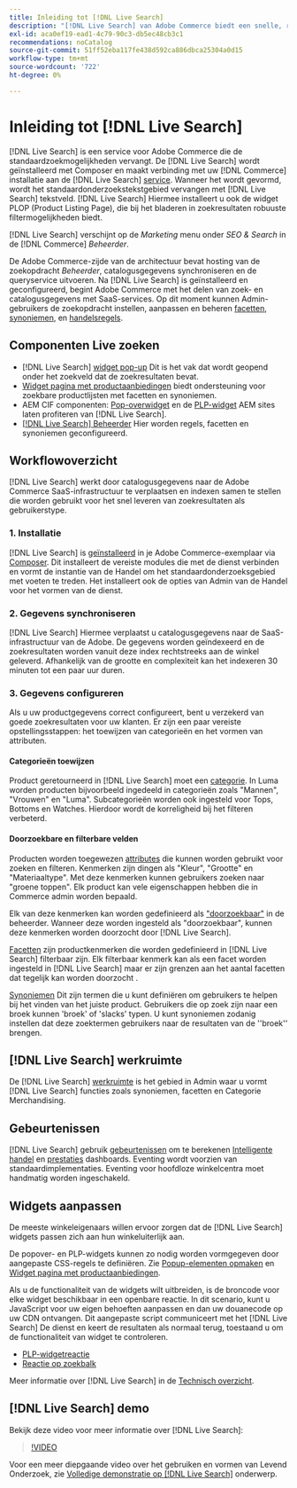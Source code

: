 ```yaml
---
title: Inleiding tot [!DNL Live Search]
description: "[!DNL Live Search] van Adobe Commerce biedt een snelle, relevante en intuïtieve zoekervaring."
exl-id: aca0ef19-ead1-4c79-90c3-db5ec48cb3c1
recommendations: noCatalog
source-git-commit: 51ff52eba117fe438d592ca886dbca25304a0d15
workflow-type: tm+mt
source-wordcount: '722'
ht-degree: 0%

---
```


# Inleiding tot [!DNL Live Search]

[!DNL Live Search] is een service voor Adobe Commerce die de standaardzoekmogelijkheden vervangt. De [!DNL Live Search] wordt geïnstalleerd met Composer en maakt verbinding met uw [!DNL Commerce] installatie aan de [!DNL Live Search] [service](../landing/saas.md). Wanneer het wordt gevormd, wordt het standaardonderzoekstekstgebied vervangen met [!DNL Live Search] tekstveld. [!DNL Live Search] Hiermee installeert u ook de widget PLOP (Product Listing Page), die bij het bladeren in zoekresultaten robuuste filtermogelijkheden biedt.

[!DNL Live Search] verschijnt op de *Marketing* menu onder *SEO &amp; Search* in de [!DNL Commerce] *Beheerder*.

De Adobe Commerce-zijde van de architectuur bevat hosting van de zoekopdracht *Beheerder*, catalogusgegevens synchroniseren en de queryservice uitvoeren. Na [!DNL Live Search] is geïnstalleerd en geconfigureerd, begint Adobe Commerce met het delen van zoek- en catalogusgegevens met SaaS-services. Op dit moment kunnen Admin-gebruikers de zoekopdracht instellen, aanpassen en beheren [facetten](facets.md), [synoniemen](synonyms.md), en [handelsregels](category-merch.md).

## Componenten Live zoeken

* [!DNL Live Search] [widget pop-up](storefront-popover.md) Dit is het vak dat wordt geopend onder het zoekveld dat de zoekresultaten bevat.
* [Widget pagina met productaanbiedingen](plp-styling.md) biedt ondersteuning voor zoekbare productlijsten met facetten en synoniemen.
* AEM CIF componenten: [Pop-overwidget](https://experienceleague.adobe.com/docs/experience-manager-cloud-service/content/content-and-commerce/integrations/live-search-popover.html?lang=en) en de [PLP-widget](https://experienceleague.adobe.com/docs/experience-manager-cloud-service/content/content-and-commerce/integrations/live-search-plp.html) AEM sites laten profiteren van [!DNL Live Search].
* [[!DNL Live Search] Beheerder](workspace.md) Hier worden regels, facetten en synoniemen geconfigureerd.

## Workflowoverzicht

[!DNL Live Search] werkt door catalogusgegevens naar de Adobe Commerce SaaS-infrastructuur te verplaatsen en indexen samen te stellen die worden gebruikt voor het snel leveren van zoekresultaten als gebruikerstype.

### 1. Installatie

[!DNL Live Search] is [geïnstalleerd](install.md) in je Adobe Commerce-exemplaar via [Composer](https://getcomposer.org/). Dit installeert de vereiste modules die met de dienst verbinden en vormt de instantie van de Handel om het standaardonderzoeksgebied met voeten te treden. Het installeert ook de opties van Admin van de Handel voor het vormen van de dienst.

### 2. Gegevens synchroniseren

[!DNL Live Search] Hiermee verplaatst u catalogusgegevens naar de SaaS-infrastructuur van de Adobe. De gegevens worden geïndexeerd en de zoekresultaten worden vanuit deze index rechtstreeks aan de winkel geleverd. Afhankelijk van de grootte en complexiteit kan het indexeren 30 minuten tot een paar uur duren.

### 3. Gegevens configureren

Als u uw productgegevens correct configureert, bent u verzekerd van goede zoekresultaten voor uw klanten. Er zijn een paar vereiste opstellingsstappen: het toewijzen van categorieën en het vormen van attributen.

#### Categorieën toewijzen

Product geretourneerd in [!DNL Live Search] moet een [categorie](https://experienceleague.adobe.com/docs/commerce-admin/catalog/categories/categories.html). In Luma worden producten bijvoorbeeld ingedeeld in categorieën zoals &quot;Mannen&quot;, &quot;Vrouwen&quot; en &quot;Luma&quot;. Subcategorieën worden ook ingesteld voor Tops, Bottoms en Watches. Hierdoor wordt de korreligheid bij het filteren verbeterd.

#### Doorzoekbare en filterbare velden

Producten worden toegewezen [attributes](https://experienceleague.adobe.com/docs/commerce-admin/catalog/product-attributes/product-attributes.html) die kunnen worden gebruikt voor zoeken en filteren. Kenmerken zijn dingen als &quot;Kleur&quot;, &quot;Grootte&quot; en &quot;Materiaaltype&quot;. Met deze kenmerken kunnen gebruikers zoeken naar &quot;groene toppen&quot;. Elk product kan vele eigenschappen hebben die in Commerce admin worden bepaald.

Elk van deze kenmerken kan worden gedefinieerd als [&quot;doorzoekbaar&quot;](https://experienceleague.adobe.com/docs/commerce-admin/catalog/catalog/search/search.html) in de beheerder. Wanneer deze worden ingesteld als &quot;doorzoekbaar&quot;, kunnen deze kenmerken worden doorzocht door [!DNL Live Search].

[Facetten](facets.md) zijn productkenmerken die worden gedefinieerd in [!DNL Live Search] filterbaar zijn. Elk filterbaar kenmerk kan als een facet worden ingesteld in [!DNL Live Search] maar er zijn grenzen aan het aantal facetten dat tegelijk kan worden doorzocht .

[Synoniemen](synonyms.md) Dit zijn termen die u kunt definiëren om gebruikers te helpen bij het vinden van het juiste product. Gebruikers die op zoek zijn naar een broek kunnen &#39;broek&#39; of &#39;slacks&#39; typen. U kunt synoniemen zodanig instellen dat deze zoektermen gebruikers naar de resultaten van de &#39;&#39;broek&#39;&#39; brengen.

## [!DNL Live Search] werkruimte

De [!DNL Live Search] [werkruimte](workspace.md) is het gebied in Admin waar u vormt [!DNL Live Search] functies zoals synoniemen, facetten en Categorie Merchandising.

## Gebeurtenissen

[!DNL Live Search] gebruik [gebeurtenissen](events.md) om te berekenen [Intelligente handel](category-merch.md) en [prestaties](performance.md) dashboards. Eventing wordt voorzien van standaardimplementaties. Eventing voor hoofdloze winkelcentra moet handmatig worden ingeschakeld.

## Widgets aanpassen

De meeste winkeleigenaars willen ervoor zorgen dat de [!DNL Live Search] widgets passen zich aan hun winkeluiterlijk aan.

De popover- en PLP-widgets kunnen zo nodig worden vormgegeven door aangepaste CSS-regels te definiëren. Zie [Popup-elementen opmaken](storefront-popover-styling.md) en [Widget pagina met productaanbiedingen](plp-styling.md).

Als u de functionaliteit van de widgets wilt uitbreiden, is de broncode voor elke widget beschikbaar in een openbare reactie.
In dit scenario, kunt u JavaScript voor uw eigen behoeften aanpassen en dan uw douanecode op uw CDN ontvangen. Dit aangepaste script communiceert met het [!DNL Live Search] De dienst en keert de resultaten als normaal terug, toestaand u om de functionaliteit van widget te controleren.

* [PLP-widgetreactie](https://github.com/adobe/storefront-product-listing-page)
* [Reactie op zoekbalk](https://github.com/adobe/storefront-search-as-you-type)

Meer informatie over [!DNL Live Search] in de [Technisch overzicht](technical-overview.md).

## [!DNL Live Search] demo

Bekijk deze video voor meer informatie over [!DNL Live Search]:

>[!VIDEO](https://video.tv.adobe.com/v/3418679?quality=12&learn=on)

Voor een meer diepgaande video over het gebruiken en vormen van Levend Onderzoek, zie [Volledige demonstratie op [!DNL Live Search]](https://experienceleague.adobe.com/docs/commerce-learn/tutorials/getting-started/capabilities/live-search-full-demonstration.html) onderwerp.
